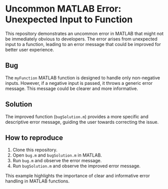 # Uncommon MATLAB Error: Unexpected Input to Function

This repository demonstrates an uncommon error in MATLAB that might not be immediately obvious to developers.  The error arises from unexpected input to a function, leading to an error message that could be improved for better user experience.

## Bug

The `myFunction` MATLAB function is designed to handle only non-negative inputs. However, if a negative input is passed, it throws a generic error message.  This message could be clearer and more informative.

## Solution

The improved function (`bugSolution.m`) provides a more specific and descriptive error message, guiding the user towards correcting the issue.

## How to reproduce

1. Clone this repository.
2. Open `bug.m` and `bugSolution.m` in MATLAB.
3. Run `bug.m` and observe the error message.
4. Run `bugSolution.m` and observe the improved error message.

This example highlights the importance of clear and informative error handling in MATLAB functions.